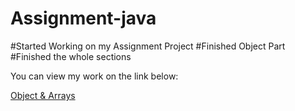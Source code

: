 # Assignment-java
#Started Working on my Assignment Project
#Finished Object Part
#Finished the whole sections

You can view my work on the link below:

<form target="_blank">
   <a href="https://object-arrays-js.netlify.app/">Object & Arrays</a>
</form>